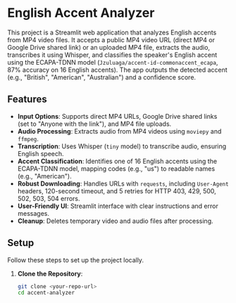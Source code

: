# English Accent Analyzer

This project is a Streamlit web application that analyzes English accents from MP4 video files. It accepts a public MP4 video URL (direct MP4 or Google Drive shared link) or an uploaded MP4 file, extracts the audio, transcribes it using Whisper, and classifies the speaker's English accent using the ECAPA-TDNN model (`Jzuluaga/accent-id-commonaccent_ecapa`, 87% accuracy on 16 English accents). The app outputs the detected accent (e.g., "British", "American", "Australian") and a confidence score.

## Features
- **Input Options**: Supports direct MP4 URLs, Google Drive shared links (set to "Anyone with the link"), and MP4 file uploads.
- **Audio Processing**: Extracts audio from MP4 videos using `moviepy` and `ffmpeg`.
- **Transcription**: Uses Whisper (`tiny` model) to transcribe audio, ensuring English speech.
- **Accent Classification**: Identifies one of 16 English accents using the ECAPA-TDNN model, mapping codes (e.g., "us") to readable names (e.g., "American").
- **Robust Downloading**: Handles URLs with `requests`, including `User-Agent` headers, 120-second timeout, and 5 retries for HTTP 403, 429, 500, 502, 503, 504 errors.
- **User-Friendly UI**: Streamlit interface with clear instructions and error messages.
- **Cleanup**: Deletes temporary video and audio files after processing.

## Setup
Follow these steps to set up the project locally.

1. **Clone the Repository**:
   ```bash
   git clone <your-repo-url>
   cd accent-analyzer
